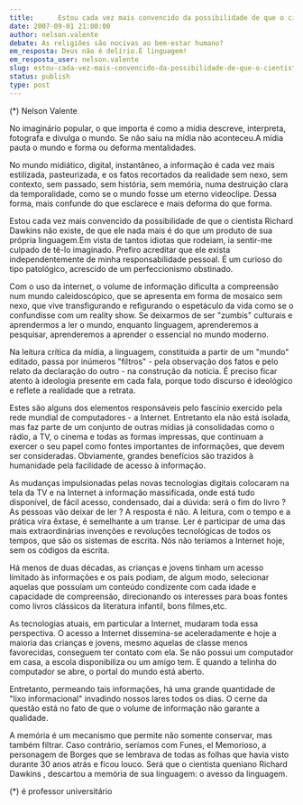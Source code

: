 ```yaml
---
title:      Estou cada vez mais convencido da possibilidade de que o cientista Richard Dawkins não existe
date: 2007-09-01 21:00:00
author: nelson.valente
debate: As religiões são nocivas ao bem-estar humano?
em_resposta: Deus não é delírio.É linguagem!
em_resposta_user: nelson.valente
slug: estou-cada-vez-mais-convencido-da-possibilidade-de-que-o-cientista-richard-dawkins-nao-existe
status: publish 
type: post
---
```


(\*) Nelson Valente  

  

No imaginário popular, o que importa é como a mídia descreve, interpreta, fotografa e divulga o mundo. Se não saiu na mídia não aconteceu.A mídia pauta o mundo e forma ou deforma mentalidades.  

 No mundo midiático, digital, instantâneo, a informação é cada vez mais estilizada, pasteurizada, e os fatos recortados da realidade sem nexo, sem contexto, sem passado, sem história, sem memória, numa destruição clara da temporalidade, como se o mundo fosse um eterno videoclipe. Dessa forma, mais confunde do que esclarece e mais deforma do que forma.  

 Estou cada vez mais convencido da possibilidade de que o cientista Richard Dawkins não existe, de que ele nada mais é do que um produto de sua própria linguagem.Em vista de tantos idiotas que rodeiam, ia sentir-me culpado de tê-lo imaginado. Prefiro acreditar que ele exista independentemente de minha responsabilidade pessoal. É um curioso do tipo patológico, acrescido de um perfeccionismo obstinado.  

 Com o uso da internet, o volume de informação dificulta a compreensão num mundo caleidoscópico, que se apresenta em forma de mosaico sem nexo, que vive transfigurando e refigurando o espetáculo da vida como se o confundisse com um reality show. Se deixarmos de ser "zumbis" culturais e aprendermos a ler o mundo, enquanto linguagem, aprenderemos a pesquisar, aprenderemos a aprender o essencial no mundo moderno.  

 Na leitura crítica da mídia, a linguagem, constituída a partir de um "mundo" editado, passa por inúmeros "filtros" - pela observação dos fatos e pelo relato da declaração do outro - na construção da notícia. É preciso ficar atento à ideologia presente em cada fala, porque todo discurso é ideológico e reflete a realidade que a retrata.  

 Estes são alguns dos elementos responsáveis pelo fascínio exercido pela rede mundial de computadores - a Internet. Entretanto ela não está isolada, mas faz parte de um conjunto de outras mídias já consolidadas como o rádio, a TV, o cinema e todas as formas impressas, que continuam a exercer o seu papel como fontes importantes de informações, que devem ser consideradas. Obviamente, grandes benefícios são trazidos à humanidade pela facilidade de acesso à informação.  

 As mudanças impulsionadas pelas novas tecnologias digitais colocaram na tela da TV e na Internet a informação massificada, onde está tudo disponível, de fácil acesso, condensado, daí a dúvida: será o fim do livro ? As pessoas vão deixar de ler ? A resposta é não. A leitura, com o tempo e a prática vira êxtase, é semelhante a um transe. Ler é participar de uma das mais extraordinárias invenções e revoluções tecnológicas de todos os tempos, que são os sistemas de escrita. Nós não teríamos a Internet hoje, sem os códigos da escrita.  

Há menos de duas décadas, as crianças e jovens tinham um acesso limitado às informações e os pais podiam, de algum modo, selecionar aquelas que possuíam um conteúdo condizente com cada idade e capacidade de compreensão, direcionando os interesses para boas fontes como livros clássicos da literatura infantil, bons filmes,etc.  

 As tecnologias atuais, em particular a Internet, mudaram toda essa perspectiva. O acesso a Internet dissemina-se aceleradamente e hoje a maioria das crianças e jovens, mesmo aquelas de classe menos favorecidas, conseguem ter contato com ela. Se não possui um computador em casa, a escola disponibiliza ou um amigo tem. E quando a telinha do computador se abre, o portal do mundo está aberto.   

 Entretanto, permeando tais informações, há uma grande quantidade de "lixo informacional" invadindo nossos lares todos os dias. O cerne da questão está no fato de que o volume de informação não garante a qualidade.  

 A memória é um mecanismo que permite não somente conservar, mas também filtrar. Caso contrário, seríamos com Funes, el Memorioso, a personagem de Borges que se lembrava de todas as folhas que havia visto durante 30 anos atrás e ficou louco. Será que o cientista queniano Richard Dawkins , descartou a memória de sua linguagem: o avesso da linguagem.   

(\*) é professor universitário  


